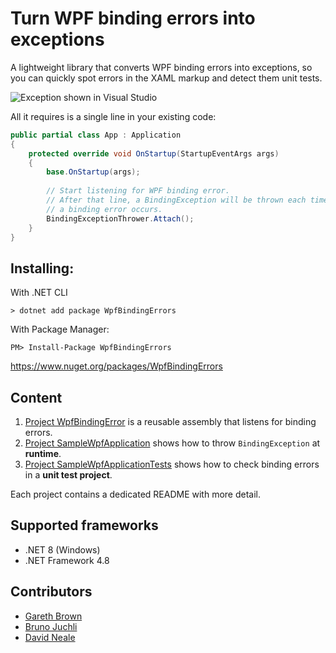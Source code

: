 Turn WPF binding errors into exceptions
=======================================

A lightweight library that converts WPF binding errors into exceptions, so you can quickly spot errors in the XAML markup and detect them unit tests.

![Exception shown in Visual Studio](SampleWpfApplication/Pictures/XamlParseException.png)

All it requires is a single line in your existing code:

```csharp
public partial class App : Application
{
    protected override void OnStartup(StartupEventArgs args)
    {
        base.OnStartup(args);
        
        // Start listening for WPF binding error.
        // After that line, a BindingException will be thrown each time
        // a binding error occurs.
        BindingExceptionThrower.Attach();
    }
}
```

Installing:
-----------

With .NET CLI

    > dotnet add package WpfBindingErrors

With Package Manager:

    PM> Install-Package WpfBindingErrors

https://www.nuget.org/packages/WpfBindingErrors


Content
-------

1. [Project WpfBindingError](WpfBindingErrors) is a reusable assembly that listens for binding errors.
2. [Project SampleWpfApplication](SampleWpfApplication) shows how to throw `BindingException` at **runtime**.
3. [Project SampleWpfApplicationTests](SampleWpfApplicationTests) shows how to check binding errors in a **unit test project**.

Each project contains a dedicated README with more detail.

Supported frameworks
--------------------

* .NET 8 (Windows)
* .NET Framework 4.8

Contributors
------------

* [Gareth Brown](https://github.com/wonea)
* [Bruno Juchli](https://github.com/jongleur1983)
* [David Neale](https://github.com/davidneale)